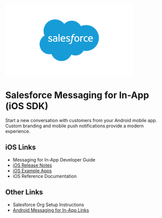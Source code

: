 ![Salesforce logo](./images/Salesforce-logo.png)

# Salesforce Messaging for In-App (iOS SDK)

Start a new conversation with customers from your Android mobile app. Custom branding and mobile push notifications provide a modern experience.

## iOS Links

- Messaging for In-App Developer Guide
- [iOS Release Notes](https://github.com/Salesforce-Async-Messaging/messaging-in-app-ios/releases)
- [iOS Example Apps](./examples)
- iOS Reference Documentation

## Other Links

- Salesforce Org Setup Instructions
- [Android Messaging for In-App Links](https://github.com/Salesforce-Async-Messaging/messaging-in-app-android)

